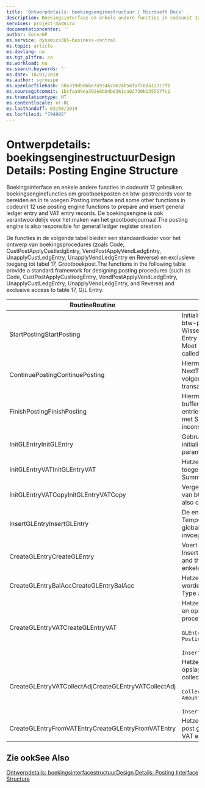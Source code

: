 ```yaml
---
title: 'Ontwerpdetails: boekingsenginestructuur | Microsoft Docs'
description: Boekingsinterface en enkele andere functies in codeunit 12 gebruiken boekingsenginefuncties om grootboekposten en btw-postrecords voor te bereiden en in te voegen. De boekingsengine is ook verantwoordelijk voor het maken van het grootboekjournaal.
services: project-madeira
documentationcenter: ''
author: SorenGP
ms.service: dynamics365-business-central
ms.topic: article
ms.devlang: na
ms.tgt_pltfrm: na
ms.workload: na
ms.search.keywords: ''
ms.date: 10/01/2018
ms.author: sgroespe
ms.openlocfilehash: 58a319db86be7a93467a624b56fafc0da122c7fb
ms.sourcegitcommit: 1bcfaa99ea302e6b84b8361ca02730b135557fc1
ms.translationtype: HT
ms.contentlocale: nl-NL
ms.lasthandoff: 03/08/2019
ms.locfileid: "794095"
---
```

# <a name="design-details-posting-engine-structure"></a><span data-ttu-id="4a46a-104">Ontwerpdetails: boekingsenginestructuur</span><span class="sxs-lookup"><span data-stu-id="4a46a-104">Design Details: Posting Engine Structure</span></span>
<span data-ttu-id="4a46a-105">Boekingsinterface en enkele andere functies in codeunit 12 gebruiken boekingsenginefuncties om grootboekposten en btw-postrecords voor te bereiden en in te voegen.</span><span class="sxs-lookup"><span data-stu-id="4a46a-105">Posting interface and some other functions in codeunit 12 use posting engine functions to prepare and insert general ledger entry and VAT entry records.</span></span> <span data-ttu-id="4a46a-106">De boekingsengine is ook verantwoordelijk voor het maken van het grootboekjournaal.</span><span class="sxs-lookup"><span data-stu-id="4a46a-106">The posting engine is also responsible for general ledger register creation.</span></span>  
  
 <span data-ttu-id="4a46a-107">De functies in de volgende tabel bieden een standaardkader voor het ontwerp van boekingsprocedures (zoals Code, CustPostApplyCustledgEntry, VendPostApplyVendLedgEntry, UnapplyCustLedgEntry, UnapplyVendLedgEntry en Reverse) en exclusieve toegang tot tabel 17, Grootboekpost.</span><span class="sxs-lookup"><span data-stu-id="4a46a-107">The functions in the following table provide a standard framework for designing posting procedures (such as Code, CustPostApplyCustledgEntry, VendPostApplyVendLedgEntry, UnapplyCustLedgEntry, UnapplyVendLedgEntry, and Reverse) and exclusive access to table 17, G/L Entry.</span></span>  
  
|<span data-ttu-id="4a46a-108">Routine</span><span class="sxs-lookup"><span data-stu-id="4a46a-108">Routine</span></span>|<span data-ttu-id="4a46a-109">Description</span><span class="sxs-lookup"><span data-stu-id="4a46a-109">Description</span></span>|  
|-------------|---------------------------------------|  
|<span data-ttu-id="4a46a-110">StartPosting</span><span class="sxs-lookup"><span data-stu-id="4a46a-110">StartPosting</span></span>|<span data-ttu-id="4a46a-111">Initialiseert boekingsbuffer TempGLEntryBuf, vergrendelt grootboekpost- en btw-posttabellen, en initialiseert Boekingsperiode, Grootboekjournaal en Wisselkoers.</span><span class="sxs-lookup"><span data-stu-id="4a46a-111">Initializes posting buffer TempGLEntryBuf, locks G/L Entry and VAT Entry tables, and initializes Accounting Period, G/L Register, and Exchange Rate.</span></span> <span data-ttu-id="4a46a-112">Moet slechts eenmaal worden aangeroepen, zodat NextEntryNo 0 is.</span><span class="sxs-lookup"><span data-stu-id="4a46a-112">Should be called only once, then NextEntryNo is 0.</span></span>|  
|<span data-ttu-id="4a46a-113">ContinuePosting</span><span class="sxs-lookup"><span data-stu-id="4a46a-113">ContinuePosting</span></span>|<span data-ttu-id="4a46a-114">Hiermee wordt ongerealiseerde btw voor de vorige transactietoename NextTransactionNo gecontroleerd en geboekt, en wordt het boeken van de volgende regel voorbereid.</span><span class="sxs-lookup"><span data-stu-id="4a46a-114">Checks and posts unrealized VAT for previous transaction increment NextTransactionNo and prepares post of next line.</span></span>|  
|<span data-ttu-id="4a46a-115">FinishPosting</span><span class="sxs-lookup"><span data-stu-id="4a46a-115">FinishPosting</span></span>|<span data-ttu-id="4a46a-116">Hiermee worden boekingen voltooid door grootboekposten uit de tijdelijke buffer in te voegen in de databasetabel.</span><span class="sxs-lookup"><span data-stu-id="4a46a-116">Completes posting by inserting G/L entries from temporary buffer into database table.</span></span> <span data-ttu-id="4a46a-117">Altijd gebruikt in combinatie met StartPosting.</span><span class="sxs-lookup"><span data-stu-id="4a46a-117">Always used together with StartPosting.</span></span> <span data-ttu-id="4a46a-118">Controleert op inconsistenties.</span><span class="sxs-lookup"><span data-stu-id="4a46a-118">Checks for inconsistencies.</span></span>|  
|<span data-ttu-id="4a46a-119">InitGLEntry</span><span class="sxs-lookup"><span data-stu-id="4a46a-119">InitGLEntry</span></span>|<span data-ttu-id="4a46a-120">Gebruikt om nieuwe grootboekpost te initialiseren voor dagboekregel.</span><span class="sxs-lookup"><span data-stu-id="4a46a-120">Used to initialize new G/L entry for Gen. Jnl Line.</span></span> <span data-ttu-id="4a46a-121">Retourneert GLEntry als parameter.</span><span class="sxs-lookup"><span data-stu-id="4a46a-121">Returns GLEntry as parameter.</span></span>|  
|<span data-ttu-id="4a46a-122">InitGLEntryVAT</span><span class="sxs-lookup"><span data-stu-id="4a46a-122">InitGLEntryVAT</span></span>|<span data-ttu-id="4a46a-123">Hetzelfde als InitGLEntry, maar Tegenrekeningnr. en SummarizeVAT worden ook toegewezen.</span><span class="sxs-lookup"><span data-stu-id="4a46a-123">Same as InitGLEntry, but also assigns Bal. Account No. and SummarizeVAT.</span></span>|  
|<span data-ttu-id="4a46a-124">InitGLEntryVATCopy</span><span class="sxs-lookup"><span data-stu-id="4a46a-124">InitGLEntryVATCopy</span></span>|<span data-ttu-id="4a46a-125">Vergelijkbaar met InitGLEntryVAT, maar er worden ook boekingsgroepgegevens van btw-posten vóór SummarizeVAT gekopieerd.</span><span class="sxs-lookup"><span data-stu-id="4a46a-125">Similar to InitGLEntryVAT, but also copies posting groups data from VAT Entry before SummarizeVAT.</span></span>|  
|<span data-ttu-id="4a46a-126">InsertGLEntry</span><span class="sxs-lookup"><span data-stu-id="4a46a-126">InsertGLEntry</span></span>|<span data-ttu-id="4a46a-127">De enige functie waarmee grootboekposten in de algemene tabel TempGLEntryBuf wordt ingevoegd.</span><span class="sxs-lookup"><span data-stu-id="4a46a-127">The only function that inserts G/L entry into global TempGLEntryBuf table.</span></span> <span data-ttu-id="4a46a-128">Deze functie altijd gebruiken voor invoegen.</span><span class="sxs-lookup"><span data-stu-id="4a46a-128">Always use this function for insert.</span></span>|  
|<span data-ttu-id="4a46a-129">CreateGLEntry</span><span class="sxs-lookup"><span data-stu-id="4a46a-129">CreateGLEntry</span></span>|<span data-ttu-id="4a46a-130">Voert een InitGLEntry uit, wijst Bedrag (Rapp.-val.) toe en voert vervolgens InsertGLEntry uit.</span><span class="sxs-lookup"><span data-stu-id="4a46a-130">Performs an InitGLEntry, assigns Additional Currency Amount, and then performs InsertGLEntry.</span></span> <span data-ttu-id="4a46a-131">Vervangt verschillende regels code door een enkele functieaanroep.</span><span class="sxs-lookup"><span data-stu-id="4a46a-131">Replaces several lines of code with a single function call.</span></span>|  
|<span data-ttu-id="4a46a-132">CreateGLEntryBalAcc</span><span class="sxs-lookup"><span data-stu-id="4a46a-132">CreateGLEntryBalAcc</span></span>|<span data-ttu-id="4a46a-133">Hetzelfde als CreateGLEntry, maar Tegenrekeningsoort en Tegenrekeningnr. worden ook toegewezen.</span><span class="sxs-lookup"><span data-stu-id="4a46a-133">Same as CreateGLEntry, but also assigns Bal. Account Type and Bal. Account No.</span></span>|  
|<span data-ttu-id="4a46a-134">CreateGLEntryVAT</span><span class="sxs-lookup"><span data-stu-id="4a46a-134">CreateGLEntryVAT</span></span>|<span data-ttu-id="4a46a-135">Hetzelfde als CreateGLEntry, maar met extra verwerking voor boekingsgroepen en opslag in tijdelijke btw-buffer:</span><span class="sxs-lookup"><span data-stu-id="4a46a-135">Same as CreateGLEntry, but with additional processing for posting groups and saving to temporary VAT buffer:</span></span><br /><br /> `GLEntry.CopyPostingGroupsFromDtldCVBuf(DtldCVLedgEntryBuf,GenJnlLine."Gen. Posting Type");`<br /><br /> `InsertVATEntriesFromTemp(DtldCVLedgEntryBuf,GLEntry);`|  
|<span data-ttu-id="4a46a-136">CreateGLEntryVATCollectAdj</span><span class="sxs-lookup"><span data-stu-id="4a46a-136">CreateGLEntryVATCollectAdj</span></span>|<span data-ttu-id="4a46a-137">Hetzelfde als CreateGLEntry, maar met extra verzameling van aanpassingen en opslag in tijdelijke btw-buffer:</span><span class="sxs-lookup"><span data-stu-id="4a46a-137">Same as CreateGLEntry, but with additional collection of adjustments and saving to temporary VAT buffer:</span></span><br /><br /> `CollectAdjustment(AdjAmount,GLEntry.Amount,GLEntry."Additional-Currency Amount",OriginalDateSet);`<br /><br /> `InsertVATEntriesFromTemp(DtldCVLedgEntryBuf,GLEntry);`|  
|<span data-ttu-id="4a46a-138">CreateGLEntryFromVATEntry</span><span class="sxs-lookup"><span data-stu-id="4a46a-138">CreateGLEntryFromVATEntry</span></span>|<span data-ttu-id="4a46a-139">Hetzelfde als CreateGLEntry, maar er worden ook boekingsgroepen uit Btw-post gekopieerd.</span><span class="sxs-lookup"><span data-stu-id="4a46a-139">Same as CreateGLEntry, but also copies posting groups from VAT entry.</span></span>|  
  
## <a name="see-also"></a><span data-ttu-id="4a46a-140">Zie ook</span><span class="sxs-lookup"><span data-stu-id="4a46a-140">See Also</span></span>  
 [<span data-ttu-id="4a46a-141">Ontwerpdetails: boekingsinterfacestructuur</span><span class="sxs-lookup"><span data-stu-id="4a46a-141">Design Details: Posting Interface Structure</span></span>](design-details-posting-interface-structure.md)